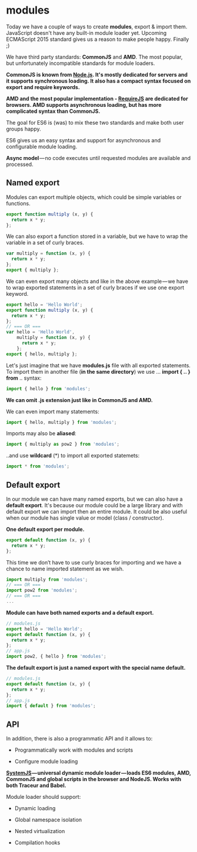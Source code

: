 # modules

Today we have a couple of ways to create **modules**, export & import them. JavaScript doesn't have any built-in module loader yet. Upcoming ECMAScript 2015 standard gives us a reason to make people happy. Finally ;)

We have third party standards: **CommonJS** and **AMD**. The most popular, but unfortunately incompatible standards for module loaders.

**CommonJS is known from [Node.js](https://nodejs.org/). It's mostly dedicated for servers and it supports synchronous loading. It also has a compact syntax focused on export and require keywords.**

**AMD and the most popular implementation - [RequireJS](http://requirejs.org/) are dedicated for browsers. AMD supports asynchronous loading, but has more complicated syntax than CommonJS.**

The goal for ES6 is (was) to mix these two standards and make both user groups happy.

ES6 gives us an easy syntax and support for asynchronous and configurable module loading.

**Async model** — no code executes until requested modules are available and processed.

## Named export

Modules can export multiple objects, which could be simple variables or functions.

```javascript
export function multiply (x, y) {
  return x * y;
};
```

We can also export a function stored in a variable, but we have to wrap the variable in a set of curly braces.

```javascript
var multiply = function (x, y) {
  return x * y;
};
export { multiply };
```

We can even export many objects and like in the above example — we have to wrap exported statements in a set of curly braces if we use one export keyword.

```javascript
export hello = 'Hello World';
export function multiply (x, y) {
  return x * y;
};
// === OR ===
var hello = 'Hello World',
    multiply = function (x, y) {
      return x * y;
    };
export { hello, multiply };
```

Let's just imagine that we have **modules.js** file with all exported statements. To import them in another file (**in the same directory**) we use … **import { .. } from** .. syntax:

```javascript
import { hello } from 'modules';
```
**We can omit .js extension just like in CommonJS and AMD.**

We can even import many statements:

```javascript
import { hello, multiply } from 'modules';
```
Imports may also be **aliased**:

```javascript
import { multiply as pow2 } from 'modules';
```
..and use **wildcard** (*) to import all exported statemets:

```javascript
import * from 'modules';
```

## Default export

In our module we can have many named exports, but we can also have a **default export**. It's because our module could be a large library and with default export we can import then an entire module. It could be also useful when our module has single value or model (class / constructor).

**One default export per module.**

```javascript
export default function (x, y) {
  return x * y;
};
```

This time we don’t have to use curly braces for importing and we have a chance to name imported statement as we wish.

```javascript
import multiply from 'modules';
// === OR ===
import pow2 from 'modules';
// === OR ===
...
```

**Module can have both named exports and a default export.**

```javascript
// modules.js
export hello = 'Hello World';
export default function (x, y) {
  return x * y;
};
// app.js
import pow2, { hello } from 'modules';
```

**The default export is just a named export with the special name default.**

```javascript
// modules.js
export default function (x, y) {
  return x * y;
};
// app.js
import { default } from 'modules';
```

## API

In addition, there is also a programmatic API and it allows to:

* Programmatically work with modules and scripts

* Configure module loading

**[SystemJS](https://github.com/systemjs/systemjs) — universal dynamic module loader — loads ES6 modules, AMD, CommonJS and global scripts in the browser and NodeJS. Works with both Traceur and Babel.**

Module loader should support:
* Dynamic loading

* Global namespace isolation

* Nested virtualization

* Compilation hooks



